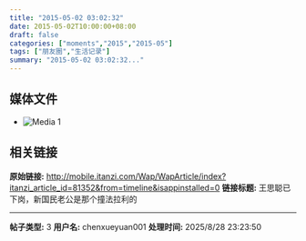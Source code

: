 ```yaml
---
title: "2015-05-02 03:02:32"
date: 2015-05-02T10:00:00+08:00
draft: false
categories: ["moments","2015","2015-05"]
tags: ["朋友圈","生活记录"]
summary: "2015-05-02 03:02:32..."
---
```


## 媒体文件

- ![Media 1](/Moments/photos/2015-05-02/201505020302320.jpg)

## 相关链接

**原始链接:** http://mobile.itanzi.com/Wap/WapArticle/index?itanzi_article_id=81352&from=timeline&isappinstalled=0
**链接标题:** 王思聪已下岗，新国民老公是那个撞法拉利的

---

**帖子类型:** 3
**用户名:** chenxueyuan001
**处理时间:** 2025/8/28 23:23:50